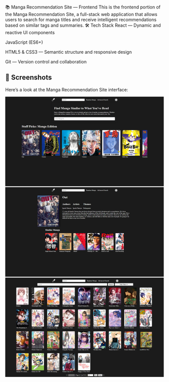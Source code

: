 📚 Manga Recommendation Site — Frontend
This is the frontend portion of the Manga Recommendation Site, a full-stack web application that allows users to search for manga titles and receive intelligent recommendations based on similar tags and summaries.
🛠 Tech Stack
React — Dynamic and reactive UI components

JavaScript (ES6+)

HTML5 & CSS3 — Semantic structure and responsive design

Git — Version control and collaboration
## 📸 Screenshots

Here’s a look at the Manga Recommendation Site interface:

![Home Page](https://raw.githubusercontent.com/DawudOsman/MangaMagnetFrontEnd/refs/heads/main/AppImages/Home%20Page.png)
![Manga Page](https://raw.githubusercontent.com/DawudOsman/MangaMagnetFrontEnd/refs/heads/main/AppImages/Manga%20Image.png)
![Search Page](https://raw.githubusercontent.com/DawudOsman/MangaMagnetFrontEnd/refs/heads/main/AppImages/Advanced%20Search%20Image.png)
